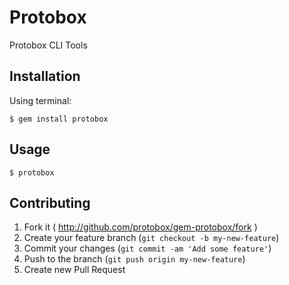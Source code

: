 # Protobox

Protobox CLI Tools

## Installation

Using terminal:

    $ gem install protobox

## Usage

	$ protobox

## Contributing

1. Fork it ( http://github.com/protobox/gem-protobox/fork )
2. Create your feature branch (`git checkout -b my-new-feature`)
3. Commit your changes (`git commit -am 'Add some feature'`)
4. Push to the branch (`git push origin my-new-feature`)
5. Create new Pull Request
